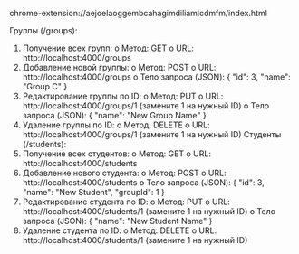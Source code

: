 chrome-extension://aejoelaoggembcahagimdiliamlcdmfm/index.html

Группы (/groups):
1.	Получение всех групп:
o	Метод: GET
o	URL: http://localhost:4000/groups
2.	Добавление новой группы:
o	Метод: POST
o	URL: http://localhost:4000/groups
o	Тело запроса (JSON): { "id": 3, "name": "Group C" }
3.	Редактирование группы по ID:
o	Метод: PUT
o	URL: http://localhost:4000/groups/1 (замените 1 на нужный ID)
o	Тело запроса (JSON): { "name": "New Group Name" }
4.	Удаление группы по ID:
o	Метод: DELETE
o	URL: http://localhost:4000/groups/1 (замените 1 на нужный ID)
Студенты (/students):
1.	Получение всех студентов:
o	Метод: GET
o	URL: http://localhost:4000/students
2.	Добавление нового студента:
o	Метод: POST
o	URL: http://localhost:4000/students
o	Тело запроса (JSON): { "id": 3, "name": "New Student", "groupId": 1 }
3.	Редактирование студента по ID:
o	Метод: PUT
o	URL: http://localhost:4000/students/1 (замените 1 на нужный ID)
o	Тело запроса (JSON): { "name": "New Student Name" }
4.	Удаление студента по ID:
o	Метод: DELETE
o	URL: http://localhost:4000/students/1 (замените 1 на нужный ID)

